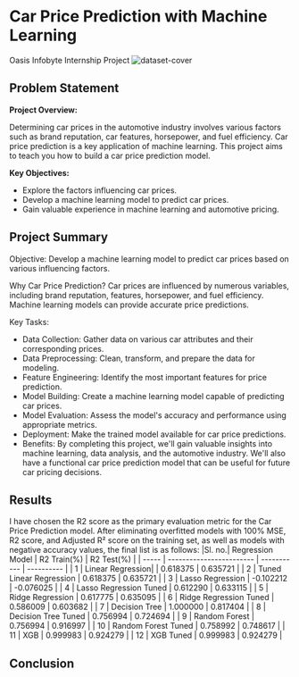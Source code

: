 # Car Price Prediction with Machine Learning
Oasis Infobyte Internship Project
![dataset-cover](https://github.com/Apurbaananya/oibsip_task3/assets/142817867/f8551d65-1feb-4e25-b7c9-7031581e2fc7)

## Problem Statement

**Project Overview:**

Determining car prices in the automotive industry involves various factors such as brand reputation, car features, horsepower, and fuel efficiency. Car price prediction is a key application of machine learning. This project aims to teach you how to build a car price prediction model.

**Key Objectives:**

- Explore the factors influencing car prices.
- Develop a machine learning model to predict car prices.
- Gain valuable experience in machine learning and automotive pricing.

## Project Summary

Objective: Develop a machine learning model to predict car prices based on various influencing factors.

Why Car Price Prediction? Car prices are influenced by numerous variables, including brand reputation, features, horsepower, and fuel efficiency. Machine learning models can provide accurate price predictions.

Key Tasks:

- Data Collection: Gather data on various car attributes and their corresponding prices.
- Data Preprocessing: Clean, transform, and prepare the data for modeling.
- Feature Engineering: Identify the most important features for price prediction.
- Model Building: Create a machine learning model capable of predicting car prices.
- Model Evaluation: Assess the model's accuracy and performance using appropriate metrics.
- Deployment: Make the trained model available for car price predictions.
- Benefits: By completing this project, we'll gain valuable insights into machine learning, data analysis, and the automotive industry. We'll also have a functional car price prediction model that can be useful for future car pricing decisions.

## Results

I have chosen the R2 score as the primary evaluation metric for the Car Price Prediction model. After eliminating overfitted models with 100% MSE, R2 score, and Adjusted R² score on the training set, as well as models with negative accuracy values, the final list is as follows:
|Sl. no.| Regression Model         | R2 Train(%) | R2 Test(%) |
| ----- | ------------------------ | ----------- | ---------- |
|   1   | Linear Regression|       | 0.618375	   | 0.635721   |
|   2   | Tuned Linear Regression  | 0.618375    | 0.635721   |
|   3   | Lasso Regression         | -0.102212	 | -0.076025  |
|   4   | Lasso Regression Tuned   | 0.612290    | 0.633115   |
|   5   | Ridge Regression         | 0.617775    | 0.635095   |
|   6   | Ridge Regression Tuned   | 0.586009    | 0.603682   |
|   7   | Decision Tree            | 1.000000    | 0.817404   |
|   8   | Decision Tree Tuned      | 0.756994    | 0.724694   |
|   9   | Random Forest            | 0.756994    | 0.916997   |
|  10   | Random Forest Tuned      | 0.758992    | 0.748617   |
|  11   | XGB                      | 0.999983    | 0.924279   |
|  12   | XGB Tuned                | 0.999983    | 0.924279   |

## Conclusion
